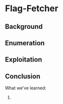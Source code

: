 # Flag-Fetcher

## Background

## Enumeration

## Exploitation

## Conclusion

What we've learned:

1. 